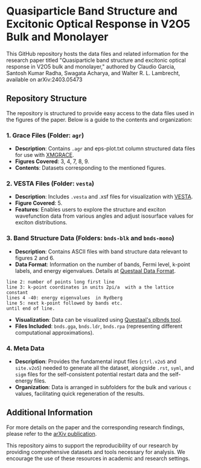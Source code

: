 # Quasiparticle Band Structure and Excitonic Optical Response in V2O5 Bulk and Monolayer

This GitHub repository hosts the data files and related information for the research paper titled "Quasiparticle band structure and excitonic optical response in V2O5 bulk and monolayer," authored by Claudio Garcia, Santosh Kumar Radha, Swagata Acharya, and Walter R. L. Lambrecht, available on 	arXiv:2403.05473

## Repository Structure

The repository is structured to provide easy access to the data files used in the figures of the paper. Below is a guide to the contents and organization:

### 1. Grace Files (Folder: `agr`)
- **Description**: Contains `.agr` and eps-plot.txt column structured data files for use with [XMGRACE](https://plasma-gate.weizmann.ac.il/Grace/).
- **Figures Covered**: 3, 4, 7, 8, 9.
- **Contents**: Datasets corresponding to the mentioned figures.

### 2. VESTA Files (Folder: `vesta`)
- **Description**: Includes `.vesta` and .xsf files for visualization with [VESTA](https://jp-minerals.org/vesta/en/).
- **Figure Covered**: 5.
- **Features**: Enables users to explore the structure and exciton wavefunction data from various angles and adjust isosurface values for exciton distributions.

### 3. Band Structure Data (Folders: `bnds-blk` and `bnds-mono`)
- **Description**: Contains ASCII files with band structure data relevant to figures 2 and 6.
- **Data Format**: Information on the number of bands, Fermi level, k-point labels, and energy eigenvalues. Details at [Questaal Data Format](https://www.questaal.org/docs/input/data_format/#bnds-file).

```line 1: number of bands, Fermi level, k-point labels
line 2: number of points long first line
line 3: k-point coordinates in units 2pi/a  with a the lattice constant
lines 4 -40: energy eigenvalues  in Rydberg
line 5: next k-point followed by bands etc.
until end of line.
```

- **Visualization**: Data can be visualized using [Questaal's plbnds tool](https://www.questaal.org/docs/misc/plbnds/).
- **Files Included**: `bnds.gga`, `bnds.ldr`, `bnds.rpa` (representing different computational approximations).



### 4. Meta Data 
- **Description**: Provides the fundamental input files (`ctrl.v2o5` and `site.v2o5`) needed to generate all the dataset, alongside `.rst`, `syml`, and `sigm` files for the self-consistent potential restart data and the self-energy files.
- **Organization**: Data is arranged in subfolders for the bulk and various `c` values, facilitating quick regeneration of the results.

## Additional Information

For more details on the paper and the corresponding research findings, please refer to the [arXiv publication](#).

This repository aims to support the reproducibility of our research by providing comprehensive datasets and tools necessary for analysis. We encourage the use of these resources in academic and research settings.
